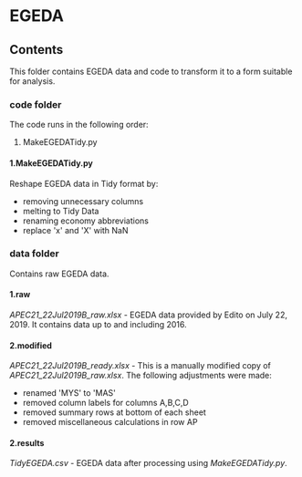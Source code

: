 # EGEDA

## Contents
This folder contains EGEDA data and code to transform it to a form suitable for analysis.

### code folder
The code runs in the following order:
1. MakeEGEDATidy.py

#### 1.MakeEGEDATidy.py
Reshape EGEDA data in Tidy format by:
- removing unnecessary columns
- melting to Tidy Data
- renaming economy abbreviations
- replace 'x' and 'X' with NaN

### data folder
Contains raw EGEDA data.

#### 1.raw
*APEC21_22Jul2019B_raw.xlsx* - EGEDA data provided by Edito on July 22, 2019. It contains data up to and including 2016.

#### 2.modified
*APEC21_22Jul2019B_ready.xlsx* - This is a manually modified copy of *APEC21_22Jul2019B_raw.xlsx*. The following adjustments were made:
- renamed 'MYS' to 'MAS'
- removed column labels for columns A,B,C,D
- removed summary rows at bottom of each sheet
- removed miscellaneous calculations in row AP

#### 2.results
*TidyEGEDA.csv* - EGEDA data after processing using *MakeEGEDATidy.py*.
